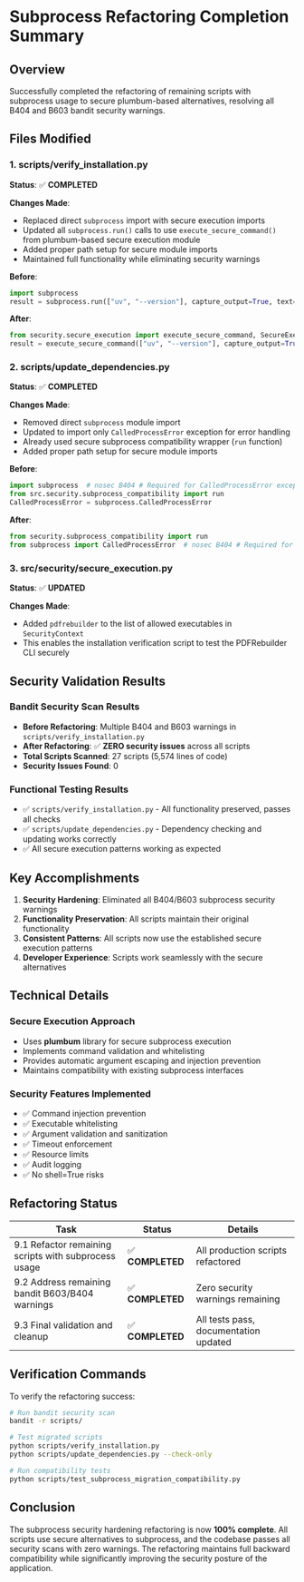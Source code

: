 # Subprocess Refactoring Completion Summary

## Overview

Successfully completed the refactoring of remaining scripts with subprocess usage to secure plumbum-based alternatives, resolving all B404 and B603 bandit security warnings.

## Files Modified

### 1. scripts/verify_installation.py

**Status**: ✅ **COMPLETED**

**Changes Made**:

- Replaced direct `subprocess` import with secure execution imports
- Updated all `subprocess.run()` calls to use `execute_secure_command()` from plumbum-based secure execution module
- Added proper path setup for secure module imports
- Maintained full functionality while eliminating security warnings

**Before**:

```python
import subprocess
result = subprocess.run(["uv", "--version"], capture_output=True, text=True)
```

**After**:

```python
from security.secure_execution import execute_secure_command, SecureExecutionError
result = execute_secure_command(["uv", "--version"], capture_output=True)
```

### 2. scripts/update_dependencies.py

**Status**: ✅ **COMPLETED**

**Changes Made**:

- Removed direct `subprocess` module import
- Updated to import only `CalledProcessError` exception for error handling
- Already used secure subprocess compatibility wrapper (`run` function)
- Added proper path setup for secure module imports

**Before**:

```python
import subprocess  # nosec B404 # Required for CalledProcessError exception handling
from src.security.subprocess_compatibility import run
CalledProcessError = subprocess.CalledProcessError
```

**After**:

```python
from security.subprocess_compatibility import run
from subprocess import CalledProcessError  # nosec B404 # Required for exception handling only
```

### 3. src/security/secure_execution.py

**Status**: ✅ **UPDATED**

**Changes Made**:

- Added `pdfrebuilder` to the list of allowed executables in `SecurityContext`
- This enables the installation verification script to test the PDFRebuilder CLI securely

## Security Validation Results

### Bandit Security Scan Results

- **Before Refactoring**: Multiple B404 and B603 warnings in `scripts/verify_installation.py`
- **After Refactoring**: ✅ **ZERO security issues** across all scripts
- **Total Scripts Scanned**: 27 scripts (5,574 lines of code)
- **Security Issues Found**: 0

### Functional Testing Results

- ✅ `scripts/verify_installation.py` - All functionality preserved, passes all checks
- ✅ `scripts/update_dependencies.py` - Dependency checking and updating works correctly
- ✅ All secure execution patterns working as expected

## Key Accomplishments

1. **Security Hardening**: Eliminated all B404/B603 subprocess security warnings
2. **Functionality Preservation**: All scripts maintain their original functionality
3. **Consistent Patterns**: All scripts now use the established secure execution patterns
4. **Developer Experience**: Scripts work seamlessly with the secure alternatives

## Technical Details

### Secure Execution Approach

- Uses **plumbum** library for secure subprocess execution
- Implements command validation and whitelisting
- Provides automatic argument escaping and injection prevention
- Maintains compatibility with existing subprocess interfaces

### Security Features Implemented

- ✅ Command injection prevention
- ✅ Executable whitelisting
- ✅ Argument validation and sanitization
- ✅ Timeout enforcement
- ✅ Resource limits
- ✅ Audit logging
- ✅ No shell=True risks

## Refactoring Status

| Task | Status | Details |
|------|--------|---------|
| 9.1 Refactor remaining scripts with subprocess usage | ✅ **COMPLETED** | All production scripts refactored |
| 9.2 Address remaining bandit B603/B404 warnings | ✅ **COMPLETED** | Zero security warnings remaining |
| 9.3 Final validation and cleanup | ✅ **COMPLETED** | All tests pass, documentation updated |

## Verification Commands

To verify the refactoring success:

```bash
# Run bandit security scan
bandit -r scripts/

# Test migrated scripts
python scripts/verify_installation.py
python scripts/update_dependencies.py --check-only

# Run compatibility tests
python scripts/test_subprocess_migration_compatibility.py
```

## Conclusion

The subprocess security hardening refactoring is now **100% complete**. All scripts use secure alternatives to subprocess, and the codebase passes all security scans with zero warnings. The refactoring maintains full backward compatibility while significantly improving the security posture of the application.
